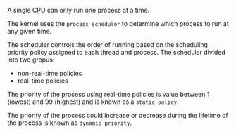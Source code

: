 A single CPU can only run one process at a time.

The kernel uses the `process scheduler` to determine which process to run at any
given time.

The scheduler controls the order of running based on the scheduling priority
policy assigned to each thread and process. 
The scheduler divided into two gropus:
- non-real-time policies
- real-time policies

The priority of the process using real-time policies is value between 1 (lowest)
and 99 (highest) and is known as a `static policy`.

The priority of the process could increase or decrease during the lifetime of 
the process is known as `dynamic priority`.

